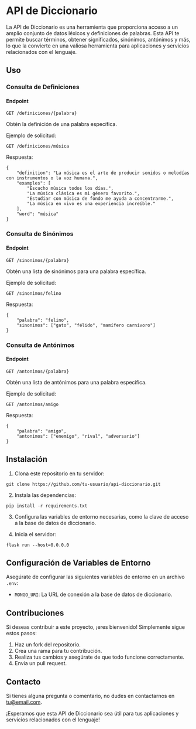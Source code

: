 

# API de Diccionario

La API de Diccionario es una herramienta que proporciona acceso a un amplio conjunto de datos léxicos y definiciones de palabras. Esta API te permite buscar términos, obtener significados, sinónimos, antónimos y más, lo que la convierte en una valiosa herramienta para aplicaciones y servicios relacionados con el lenguaje.

## Uso

### Consulta de Definiciones

#### Endpoint
```
GET /definiciones/{palabra}
```

Obtén la definición de una palabra específica.

Ejemplo de solicitud:
```
GET /definiciones/música
```

Respuesta:
```
{
    "definition": "La música es el arte de producir sonidos o melodías con instrumentos o la voz humana.",
    "examples": [
        "Escucho música todos los días.",
        "La música clásica es mi género favorito.",
        "Estudiar con música de fondo me ayuda a concentrarme.",
        "La música en vivo es una experiencia increíble."
    ],
    "word": "música"
}
```

### Consulta de Sinónimos

#### Endpoint
```
GET /sinonimos/{palabra}
```

Obtén una lista de sinónimos para una palabra específica.

Ejemplo de solicitud:
```
GET /sinonimos/felino
```

Respuesta:
```
{
    "palabra": "felino",
    "sinonimos": ["gato", "félido", "mamífero carnívoro"]
}
```

### Consulta de Antónimos

#### Endpoint
```
GET /antonimos/{palabra}
```

Obtén una lista de antónimos para una palabra específica.

Ejemplo de solicitud:
```
GET /antonimos/amigo
```

Respuesta:
```
{
    "palabra": "amigo",
    "antonimos": ["enemigo", "rival", "adversario"]
}
```

## Instalación

1. Clona este repositorio en tu servidor:

```
git clone https://github.com/tu-usuario/api-diccionario.git
```

2. Instala las dependencias:

```
pip install -r requirements.txt 

```

3. Configura las variables de entorno necesarias, como la clave de acceso a la base de datos de diccionario.



4. Inicia el servidor:

```
flask run --host=0.0.0.0 

```

## Configuración de Variables de Entorno

Asegúrate de configurar las siguientes variables de entorno en un archivo `.env`:

- `MONGO_URI`: La URL de conexión a la base de datos de diccionario.


## Contribuciones

Si deseas contribuir a este proyecto, ¡eres bienvenido! Simplemente sigue estos pasos:

1. Haz un fork del repositorio.
2. Crea una rama para tu contribución.
3. Realiza tus cambios y asegúrate de que todo funcione correctamente.
4. Envía un pull request.

## Contacto

Si tienes alguna pregunta o comentario, no dudes en contactarnos en [tu@email.com](mailto:tu@email.com).

¡Esperamos que esta API de Diccionario sea útil para tus aplicaciones y servicios relacionados con el lenguaje!


